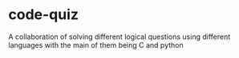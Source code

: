 # code-quiz
A collaboration of solving different logical questions using different languages with the main of them being C and python